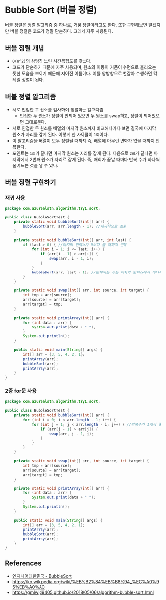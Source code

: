# Bubble Sort (버블 정렬)

버블 정렬은 정렬 알고리즘 중 하나로, 거품 정렬이라고도 한다. 또한 구현해보면 알겠지만 버블 정렬은 코드가 정말 단순하다. 그래서 자주 사용된다.

## 버블 정렬 개념

- `O(n^2)`의 상당히 느린 시간복잡도를 갖느다.
- 코드가 단순하기 때문에 자주 사용되며, 원소의 이동이 거품이 수면으로 올라오는 듯한 모습을 보이기 때문에 지어진 이름이다. 이를 양방향으로 번갈아 수행하면 칵테일 정렬이 된다.

## 버블 정렬 알고리즘

- 서로 인접한 두 원소를 검사하여 정렬하는 알고리즘
  - 인접한 두 원소가 정렬이 안되어 있으면 두 원소를 swap하고, 정렬이 되어있으면 그대로둔다.
- 서로 인접한 두 원소를 배열의 마지막 원소까지 비교해나가다 보면 결국에 마지막 원소가 자리를 잡게 된다. 이렇게 한 사이클이 `1회`이다.
- 이 알고리즘을 배열이 모두 정렬될 때까지 즉, 배열에 아무런 변화가 없을 때까지 반복한다.
- 포인트는 `1회`가 끝나면 마지막 원소는 자리를 잡게 된다. 다음으로 `2회`가 끝나면 마지막에서 2번째 원소가 자리르 잡게 된다. 즉, 매회가 끝날 때마다 반복 수가 하나씩 줄어드는 것을 알 수 있다.

## 버블 정렬 구현하기

### 재귀 사용

```java
package com.azurealstn.algorithm.try1.sort;

public class BubbleSortTest {
    private static void bubbleSort(int[] arr) {
        bubbleSort(arr, arr.length - 1); //재귀적으로 호출
    }

    private static void bubbleSort(int[] arr, int last) {
        if (last > 0) { //마지막 인덱스가 0보다 클 때까지 반복
            for (int i = 1; i <= last; i++) {
                if (arr[i - 1] > arr[i]) {
                    swap(arr, i - 1, i);
                }
            }
            bubbleSort(arr, last - 1); //반복되는 수는 마지막 인덱스에서 하나씩 줄어든다.
        }
    }

    private static void swap(int[] arr, int source, int target) {
        int tmp = arr[source];
        arr[source] = arr[target];
        arr[target] = tmp;
    }

    private static void printArray(int[] arr) {
        for (int data : arr) {
            System.out.print(data + " ");
        }
        System.out.println();
    }

    public static void main(String[] args) {
        int[] arr = {3, 5, 4, 2, 1};
        printArray(arr);
        bubbleSort(arr);
        printArray(arr);
    }
}
```

### 2중 for문 사용

```java
package com.azurealstn.algorithm.try1.sort;

public class BubbleSortTest {
    private static void bubbleSort(int[] arr) {
        for (int i = 0; i < arr.length - 1; i++) {
            for (int j = 1; j < arr.length - i; j++) { //반복수가 1개씩 줄어든다.
                if (arr[j - 1] > arr[j]) {
                    swap(arr, j - 1, j);
                }
            }
        }
    }

    private static void swap(int[] arr, int source, int target) {
        int tmp = arr[source];
        arr[source] = arr[target];
        arr[target] = tmp;
    }

    private static void printArray(int[] arr) {
        for (int data : arr) {
            System.out.print(data + " ");
        }
        System.out.println();
    }

    public static void main(String[] args) {
        int[] arr = {3, 5, 4, 2, 1};
        printArray(arr);
        bubbleSort(arr);
        printArray(arr);
    }
}
```

## References

- [엔지니어대한민국 - BubbleSort](https://www.youtube.com/watch?v=YbsQiiubO74&t=32s)
- https://ko.wikipedia.org/wiki/%EB%B2%84%EB%B8%94_%EC%A0%95%EB%A0%AC
- https://gmlwjd9405.github.io/2018/05/06/algorithm-bubble-sort.html